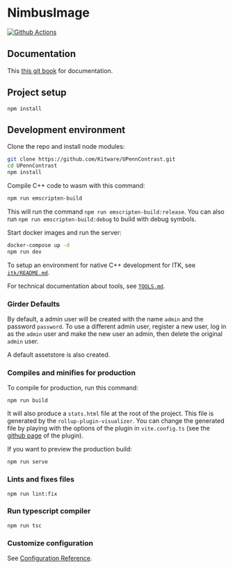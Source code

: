 # NimbusImage

[![Github Actions][github-actions-image]][github-actions-url]

## Documentation

This [this git book](https://arjun-raj-lab.gitbook.io/nimbusimage) for documentation.

## Project setup

```
npm install
```

## Development environment

Clone the repo and install node modules:
```sh
git clone https://github.com/Kitware/UPennContrast.git
cd UPennContrast
npm install
```

Compile C++ code to wasm with this command:
```sh
npm run emscripten-build
```

This will run the command `npm run emscripten-build:release`.
You can also run `npm run emscripten-build:debug` to build with debug symbols.

Start docker images and run the server:
```sh
docker-compose up -d
npm run dev
```

To setup an environment for native C++ development for ITK, see [`itk/README.md`](./itk/README.md).

For technical documentation about tools, see [`TOOLS.md`](./TOOLS.md).


### Girder Defaults

By default, a admin user will be created with the name `admin` and the password `password`.  To use a different admin user, register a new user, log in as the `admin` user and make the new user an admin, then delete the original `admin` user.

A default assetstore is also created.

### Compiles and minifies for production

To compile for production, run this command:
```
npm run build
```

It will also produce a `stats.html` file at the root of the project.
This file is generated by the `rollup-plugin-visualizer`.
You can change the generated file by playing with the options of the plugin in `vite.config.ts` (see the [github page](https://github.com/btd/rollup-plugin-visualizer?tab=readme-ov-file#options) of the plugin).

If you want to preview the production build:

```
npm run serve
```

### Lints and fixes files

```
npm run lint:fix
```

### Run typescript compiler

```
npm run tsc
```

### Customize configuration

See [Configuration Reference](https://cli.vuejs.org/config/).

[github-actions-image]: https://github.com/Kitware/UPennContrast/workflows/node/badge.svg
[github-actions-url]: https://github.com/Kitware/UPennContrast/actions
